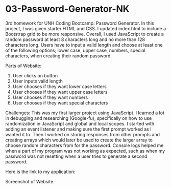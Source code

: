 # 03-Password-Generator-NK

3rd homework for UNH Coding Bootcamp: Password Generator. In this project, I was given starter HTML and CSS.  I updated index.html to include a Bootstrap grid to be more responsive.  Overall, I used JavaScript to create a random password at least 8 characters long and no more than 128 characters long.  Users have to input a valid length and choose at least one of the following options; lower case, upper case, numbers, special characters, when creating their random password.

Parts of Website:
1. User clicks on button
2. User inputs valid length
3. User chooses if they want lower case letters
4. User chooses if they want upper case letters
5. User chooses if they want numbers
6. User chooses if they want special characters

Challenges: This was my first larger project using JavaScript.  I learned a lot in debugging and researching (Google-fu), specifically on how to use randomization in JavaScript and global and local scopes.  I started with adding an event listener and making sure the first prompt worked as I wanted it to.  Then I worked on storing responses from other prompts and creating arrays which would later be used to create the larger array to choose random characters from for the password.  Console logs helped me when a part of my program was not working as expected, such as when my password was not resetting when a user tries to generate a second password.

Here is the link to my application:

Screenshot of Website: